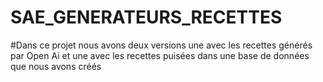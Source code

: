 # SAE_GENERATEURS_RECETTES
#Dans ce projet nous avons deux versions une avec les recettes générés par Open Ai et une avec les recettes puisées dans une base de données que nous avons créés
